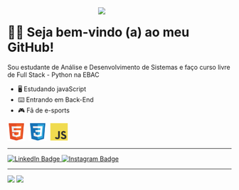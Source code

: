 <img src = "banner1.gif" width = "300px"  align = "right"/>

# 👋🏻 Seja bem-vindo (a) ao meu GitHub!
Sou estudante de Análise e Desenvolvimento de Sistemas e faço curso livre de Full Stack - Python na EBAC

- 🖥 Estudando javaScript
- ⌨️ Entrando em Back-End
- 🎮 Fã de e-sports

<div>
  <img src="https://github.com/devicons/devicon/blob/master/icons/html5/html5-original.svg" title="HTML5" alt="HTML" width="40" height="40"/>&nbsp;
  <img src="https://github.com/devicons/devicon/blob/master/icons/css3/css3-original.svg" alt="CSS#" width="40" height="40"/>&nbsp;
  <img src="https://github.com/devicons/devicon/blob/master/icons/javascript/javascript-original.svg" title="JavaScript" alt="JavaScript" width="40" height="40"/>&nbsp;
</div>

---

<div id="badges">
  <a href = "https://www.linkedin.com/in/marcos-matsuoka/" target="_blank">
    <img src="https://img.shields.io/badge/LinkedIn-blue?style=for-the-badge&logo=linkedin&logoColor=white" alt="LinkedIn Badge"/>
  </a>
  <a href = "https://www.instagram.com/marcos_junji/" target="_blank">
    <img src="https://img.shields.io/badge/Instagram-E4405F?style=for-the-badge&logo=instagram&logoColor=white" alt="Instagram Badge"/>
  </a>
</div>

---

<div align = "left">
<img height = "200em" src="https://github-readme-stats.vercel.app/api/top-langs/?username=MarcosJunji&show_icons=true&theme=bear&count_private=true"/>
<img height = "200em" src="https://github-readme-stats.vercel.app/api?username=MarcosJunji&show_icons=true&show_icons=true&theme=bear&count_private=true" />
</div>

